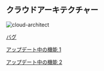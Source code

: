 ## クラウドアーキテクチャー



![cloud-architect](https://user-images.githubusercontent.com/57794648/110573294-5a9d3480-819e-11eb-8c83-e259f971a50f.png)



[バグ](https://github.com/kazumawada/myapp/issues/142)

[アップデート中の機能 1](https://github.com/kazumawada/myapp/issues/143)

[アップデート中の機能 2](https://github.com/kazumawada/myapp/issues/146)
